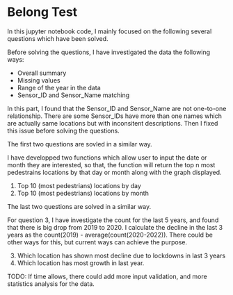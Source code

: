 # Belong Test

In this jupyter notebook code, I mainly focused on the following several questions which have been solved.

Before solving the questions, I have investigated the data the following ways:
- Overall summary
- Missing values
- Range of the year in the data
- Sensor_ID and Sensor_Name matching

In this part, I found that the Sensor_ID and Sensor_Name are not one-to-one relationship. There are some Sensor_IDs have more than one names which are actually same locations but with inconsitent descriptions. Then I fixed this issue before solving the questions.

The first two questions are sovled in a similar way.

I have developped two functions which allow user to input the date or month they are interested, so that, the function will return the top n most pedestrains locations by that day or month along with the graph displayed.

1. Top 10 (most pedestrians) locations by day
2. Top 10 (most pedestrians) locations by month


The last two questions are solved in a similar way.

For question 3, I have investigate the count for the last 5 years, and found that there is big drop from 2019 to 2020. I calculate the decline in the last 3 years as the count(2019) - average(count(2020-2022)). There could be other ways for this, but current ways can achieve the purpose. 

3. Which location has shown most decline due to lockdowns in last 3 years
4. Which location has most growth in last year.

TODO:
If time allows, there could add more input validation, and more statistics analysis for the data. 